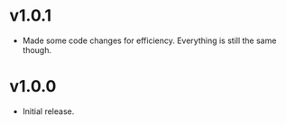 # v1.0.1

* Made some code changes for efficiency. Everything is still the same though.

# v1.0.0

* Initial release.
